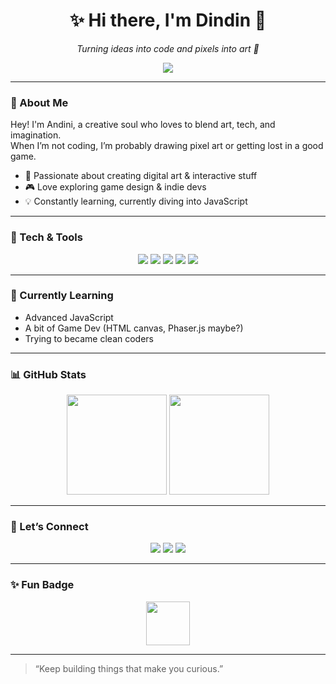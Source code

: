 <h1 align="center">✨ Hi there, I'm Dindin 👋</h1>
<p align="center"><i>Turning ideas into code and pixels into art 🎨</i></p>

<p align="center">
  <a href="https://github.com/threeguana">
    <img src="https://readme-typing-svg.herokuapp.com?font=Fira+Code&pause=1000&color=00F7FF&center=true&vCenter=true&width=500&lines=Developer;Pixel+Artist;Gamer;Always+Learning..."/>
  </a>
</p>

---

### 💫 About Me  
Hey! I'm Andini, a creative soul who loves to blend art, tech, and imagination.  
When I’m not coding, I’m probably drawing pixel art or getting lost in a good game.  

- 🚀 Passionate about creating digital art & interactive stuff
- 🎮 Love exploring game design & indie devs
- 💡 Constantly learning, currently diving into JavaScript

---

### 🧠 Tech & Tools  
<p align="center">
  <img src="https://img.shields.io/badge/Java-blue?style=for-the-badge&logo=java&logoColor=white"/>
  <img src="https://img.shields.io/badge/JavaScript-yellow?style=for-the-badge&logo=javascript&logoColor=black"/>
  <img src="https://img.shields.io/badge/HTML5-orange?style=for-the-badge&logo=html5&logoColor=white"/>
  <img src="https://img.shields.io/badge/CSS3-blue?style=for-the-badge&logo=css3&logoColor=white"/>
  <img src="https://img.shields.io/badge/Pixel_Art-ff69b4?style=for-the-badge&logo=adobephotoshop&logoColor=white"/>
</p>

---

### 🌱 Currently Learning  
- Advanced JavaScript
- A bit of Game Dev (HTML canvas, Phaser.js maybe?)
- Trying to became clean coders

---

### 📊 GitHub Stats  
<p align="center">
  <img src="https://github-readme-stats.vercel.app/api?username=threeguana&show_icons=true&theme=tokyonight" height="160"/>
  <img src="https://github-readme-stats.vercel.app/api/top-langs/?username=threeguana&layout=compact&theme=tokyonight" height="160"/>
</p>

---

### 💬 Let’s Connect  
<p align="center">
  <a href="https://linkedin.com/in/andinitribuana" target="_blank"><img src="https://img.shields.io/badge/LinkedIn-0077B5?style=for-the-badge&logo=linkedin&logoColor=white"></a>
  <a href="mailto:andini.tribuanaa@gmail.com"><img src="https://img.shields.io/badge/Email-d14836?style=for-the-badge&logo=gmail&logoColor=white"></a>
  <a href="https://instagram.com/threeguana"><img src="https://img.shields.io/badge/Instagram-E4405F?style=for-the-badge&logo=instagram&logoColor=white"></a>
</p>

---

### ✨ Fun Badge  
<p align="center">
  <img src="https://hrcdn.net/fcore/assets/badges/java-9d05b1f559.svg" width="70" height="70">
</p>

---

> “Keep building things that make you curious.”
